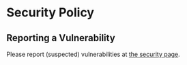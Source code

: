 # Security Policy

## Reporting a Vulnerability

Please report (suspected) vulnerabilities at [the security page](https://github.com/Dashboy1998/ffmpeg_automator/security).

